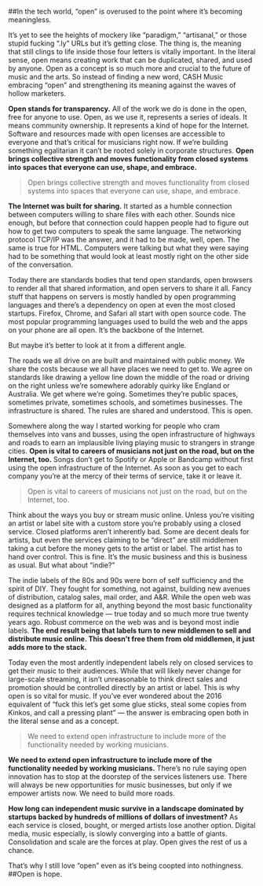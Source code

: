 ##In the tech world, “open” is overused to the point where it’s becoming meaningless.

It’s yet to see the heights of mockery like “paradigm,” “artisanal,” or those stupid fucking “.ly” URLs but it’s getting close. The thing is, the meaning that still clings to life inside those four letters is vitally important. In the literal sense, open means creating work that can be duplicated, shared, and used by anyone. Open as a concept is so much more and crucial to the future of music and the arts. So instead of finding a new word, CASH Music embracing “open” and strengthening its meaning against the waves of hollow marketers.

**Open stands for transparency.** All of the work we do is done in the open, free for anyone to use. Open, as we use it, represents a series of ideals. It means community ownership. It represents a kind of hope for the Internet. Software and resources made with open licenses are accessible to everyone and that’s critical for musicians right now. If we’re building something egalitarian it can’t be rooted solely in corporate structures. **Open brings collective strength and moves functionality from closed systems into spaces that everyone can use, shape, and embrace.**

>Open brings collective strength and moves functionality from closed systems into spaces that everyone can use, shape, and embrace.

**The Internet was built for sharing.** It started as a humble connection between computers willing to share files with each other. Sounds nice enough, but before that connection could happen people had to figure out how to get two computers to speak the same language. The networking protocol TCP/IP was the answer, and it had to be made, well, open. The same is true for HTML. Computers were talking but what they were saying had to be something that would look at least mostly right on the other side of the conversation.

Today there are standards bodies that tend open standards, open browsers to render all that shared information, and open servers to share it all. Fancy stuff that happens on servers is mostly handled by open programming languages and there’s a dependency on open at even the most closed startups. Firefox, Chrome, and Safari all start with open source code. The most popular programming languages used to build the web and the apps on your phone are all open. It’s the backbone of the Internet.

But maybe it’s better to look at it from a different angle.

The roads we all drive on are built and maintained with public money. We share the costs because we all have places we need to get to. We agree on standards like drawing a yellow line down the middle of the road or driving on the right unless we’re somewhere adorably quirky like England or Australia. We get where we’re going. Sometimes they’re public spaces, sometimes private, sometimes schools, and sometimes businesses. The infrastructure is shared. The rules are shared and understood. This is open.

Somewhere along the way I started working for people who cram themselves into vans and busses, using the open infrastructure of highways and roads to earn an implausible living playing music to strangers in strange cities. **Open is vital to careers of musicians not just on the road, but on the Internet, too.** Songs don’t get to Spotify or Apple or Bandcamp without first using the open infrastructure of the Internet. As soon as you get to each company you’re at the mercy of their terms of service, take it or leave it.

>Open is vital to careers of musicians not just on the road, but on the Internet, too.

Think about the ways you buy or stream music online. Unless you’re visiting an artist or label site with a custom store you’re probably using a closed service. Closed platforms aren’t inherently bad. Some are decent deals for artists, but even the services claiming to be “direct” are still middlemen taking a cut before the money gets to the artist or label. The artist has to hand over control. This is fine. It’s the music business and this is business as usual. But what about “indie?”

The indie labels of the 80s and 90s were born of self sufficiency and the spirit of DIY. They fought for something, not against, building new avenues of distribution, catalog sales, mail order, and A&R. While the open web was designed as a platform for all, anything beyond the most basic functionality requires technical knowledge — true today and so much more true twenty years ago. Robust commerce on the web was and is beyond most indie labels. **The end result being that labels turn to new middlemen to sell and distribute music online. This doesn’t free them from old middlemen, it just adds more to the stack.**

Today even the most ardently independent labels rely on closed services to get their music to their audiences. While that will likely never change for large-scale streaming, it isn’t unreasonable to think direct sales and promotion should be controlled directly by an artist or label. This is why open is so vital for music. If you’ve ever wondered about the 2016 equivalent of “fuck this let’s get some glue sticks, steal some copies from Kinkos, and call a pressing plant” — the answer is embracing open both in the literal sense and as a concept.

>We need to extend open infrastructure to include more of the functionality needed by working musicians.

**We need to extend open infrastructure to include more of the functionality needed by working musicians.** There’s no rule saying open innovation has to stop at the doorstep of the services listeners use. There will always be new opportunities for music businesses, but only if we empower artists now. We need to build more roads.


**How long can independent music survive in a landscape dominated by startups backed by hundreds of millions of dollars of investment?** As each service is closed, bought, or merged artists lose another option. Digital media, music especially, is slowly converging into a battle of giants. Consolidation and scale are the forces at play. Open gives the rest of us a chance.

That’s why I still love “open” even as it’s being coopted into nothingness.
##Open is hope.
